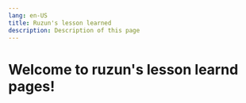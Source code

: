 ```yaml
---
lang: en-US
title: Ruzun's lesson learned
description: Description of this page
---
```

# Welcome to ruzun's lesson learnd pages!